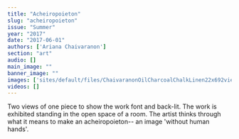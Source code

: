 ```yaml
---
title: "Acheiropoieton"
slug: "acheiropoieton"
issue: "Summer"
year: "2017"
date: "2017-06-01"
authors: ['Ariana Chaivaranon']
section: "art"
audio: []
main_image: ""
banner_image: ""
images: ['sites/default/files/ChaivaranonOilCharcoalChalkLinen22x692views.jpg']
videos: []
---
```

Two views of one piece to show the work font and back-lit. The work is exhibited standing in the open space of a room. The artist thinks through what it means to make an acheiropoieton-- an image 'without human hands'.

